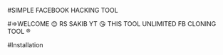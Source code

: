 #SIMPLE FACEBOOK HACKING TOOL 

#=>WELCOME 😊 RS SAKIB YT 😘 THIS TOOL UNLIMITED FB CLONING TOOL ®


#Installation
